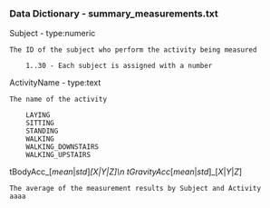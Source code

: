 ### Data Dictionary - summary_measurements.txt


Subject - type:numeric

	The ID of the subject who perform the activity being measured

		1..30 - Each subject is assigned with a number 


ActivityName - type:text

	The name of the activity

		LAYING
		SITTING
		STANDING
		WALKING
		WALKING_DOWNSTAIRS
		WALKING_UPSTAIRS


tBodyAcc_[*mean*|*std*]_[*X*|*Y*|*Z*]\n
tGravityAcc_[*mean*|*std*]_[*X*|*Y*|*Z*]

	The average of the measurement results by Subject and Activity
	aaaa


